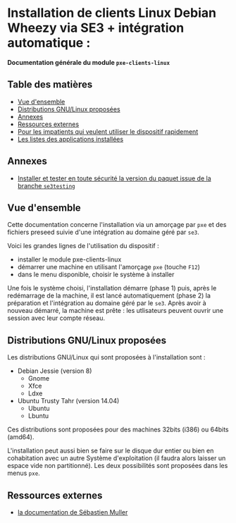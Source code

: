 # Installation de clients Linux Debian Wheezy via SE3 + intégration automatique :


**Documentation générale du module `pxe-clients-linux`**


## Table des matières

* [Vue d'ensemble](#vue-densemble)
* [Distributions GNU/Linux proposées](#distributions-gnulinux-proposées)
* [Annexes](#annexes)
* [Ressources externes](#ressources-externes)
* [Pour les impatients qui veulent utiliser le dispositif rapidement]()
* [Les listes des applications installées]()


## Annexes

* [Installer et tester en toute sécurité la version du paquet issue de la branche `se3testing`]()


## Vue d'ensemble

Cette documentation concerne l'installation via un amorçage par `pxe` et des fichiers preseed suivie d'une intégration au domaine géré par `se3`.

Voici les grandes lignes de l'utilisation du dispositif :

* installer le module pxe-clients-linux
* démarrer une machine en utilisant l'amorçage `pxe` (touche `F12`)
* dans le menu disponible, choisir le système à installer

Une fois le système choisi, l'installation démarre (phase 1) puis, après le redémarrage de la machine, il est lancé automatiquement (phase 2) la préparation et l'intégration au domaine géré par le `se3`. Après avoir à nouveau démarré, la machine est prête : les utlisateurs peuvent ouvrir une session avec leur compte réseau.


## Distributions GNU/Linux proposées

Les distributions GNU/Linux qui sont proposées à l'installation sont :

* Debian Jessie (version 8)
    * Gnome
    * Xfce
    * Ldxe
* Ubuntu Trusty Tahr (version 14.04)
    * Ubuntu
    * Lbuntu

Ces distributions sont proposées pour des machines 32bits (i386) ou 64bits (amd64).

L'installation peut aussi bien se faire sur le disque dur entier ou bien en cohabitation avec un autre Système d'exploitation (il faudra alors laisser un espace vide non partitionné). Les deux possibilités sont proposées dans les menus `pxe`.


## Ressources externes

* [la documentation de Sébastien Muller](http://www-annexe.ac-rouen.fr/productions/tice/SE3_install_wheezy_pxe_web_gen_web/co/SE3_install_wheezy_pxe_web.html)

